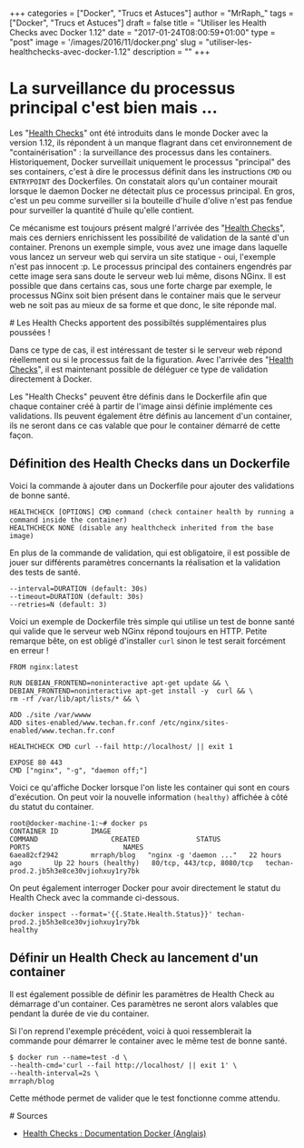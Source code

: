 +++
categories = ["Docker", "Trucs et Astuces"]
author = "MrRaph_"
tags = ["Docker", "Trucs et Astuces"]
draft = false
title = "Utiliser les Health Checks avec Docker 1.12"
date = "2017-01-24T08:00:59+01:00"
type = "post"
image = '/images/2016/11/docker.png'
slug = "utiliser-les-healthchecks-avec-docker-1.12"
description = ""
+++

# La surveillance du processus principal c'est bien mais ...

Les "[Health Checks](https://docs.docker.com/engine/reference/builder/#/healthcheck)" ont été introduits dans le monde Docker avec la version 1.12, ils répondent à un manque flagrant dans cet environnement de "containérisation" : la surveillance des processus dans les containers. Historiquement, Docker surveillait uniquement le processus "principal" des ses containers, c'est à dire le processus définit dans les instructions `CMD` ou `ENTRYPOINT` des Dockerfiles. On constatait alors qu'un container mourait lorsque le daemon Docker ne détectait plus ce processus principal. En gros, c'est un peu comme surveiller si la bouteille d'huile d'olive n'est pas fendue pour surveiller la quantité d'huile qu'elle contient.

Ce mécanisme est toujours présent malgré l'arrivée des "[Health Checks](https://docs.docker.com/engine/reference/builder/#/healthcheck)", mais ces derniers enrichissent les possibilité de validation de la santé d'un container. Prenons un exemple simple, vous avez une image dans laquelle vous lancez un serveur web qui servira un site statique - oui, l'exemple n'est pas innocent :p. Le processus principal des containers engendrés par cette image sera sans doute le serveur web lui même, disons NGinx. Il est possible que dans certains cas, sous une forte charge par exemple, le processus NGinx soit bien présent dans le container mais que le serveur web ne soit pas au mieux de sa forme et que donc, le site réponde mal.

# Les Health Checks apportent des possibiltés supplémentaires plus poussées !

Dans ce type de cas, il est intéressant de tester si le serveur web répond réellement ou si le processus fait de la figuration. Avec l'arrivée des "[Health Checks](https://docs.docker.com/engine/reference/builder/#/healthcheck)", il est maintenant possible de déléguer ce type de validation  directement à Docker.

Les "Health Checks" peuvent être définis dans le Dockerfile afin que chaque container créé à partir de l'image ainsi définie implémente ces validations. Ils peuvent également être définis au lancement d'un container, ils ne seront dans ce cas valable que pour le container démarré de cette façon.

## Définition des Health Checks dans un Dockerfile

Voici la commande à ajouter dans un Dockerfile pour ajouter des validations de bonne santé.

    HEALTHCHECK [OPTIONS] CMD command (check container health by running a command inside the container)
    HEALTHCHECK NONE (disable any healthcheck inherited from the base image)

En plus de la commande de validation, qui est obligatoire, il est possible de jouer sur différents paramètres concernants la réalisation et la validation des tests de santé.

    --interval=DURATION (default: 30s)
    --timeout=DURATION (default: 30s)
    --retries=N (default: 3)

Voici un exemple de Dockerfile très simple qui utilise un test de bonne santé qui valide que le serveur web NGinx répond toujours en HTTP. Petite remarque bête, on est obligé d'installer `curl` sinon le test serait forcément en erreur !

    FROM nginx:latest

    RUN DEBIAN_FRONTEND=noninteractive apt-get update && \
    DEBIAN_FRONTEND=noninteractive apt-get install -y  curl && \
    rm -rf /var/lib/apt/lists/* && \

    ADD ./site /var/wwww
    ADD sites-enabled/www.techan.fr.conf /etc/nginx/sites-enabled/www.techan.fr.conf

    HEALTHCHECK CMD curl --fail http://localhost/ || exit 1

    EXPOSE 80 443
    CMD ["nginx", "-g", "daemon off;"]

Voici ce qu'affiche Docker lorsque l'on liste les container qui sont en cours d'exécution. On peut voir la nouvelle information `(healthy)` affichée à côté du statut du container.

    root@docker-machine-1:~# docker ps
    CONTAINER ID        IMAGE                                                                                         COMMAND                  CREATED              STATUS                  PORTS                       NAMES
    6aea82cf2942        mrraph/blog   "nginx -g 'daemon ..."   22 hours ago        Up 22 hours (healthy)   80/tcp, 443/tcp, 8080/tcp   techan-prod.2.jb5h3e8ce30vjiohxuy1ry7bk

On peut également interroger Docker pour avoir directement le statut du Health Check avec la commande ci-dessous.

    docker inspect --format='{{.State.Health.Status}}' techan-prod.2.jb5h3e8ce30vjiohxuy1ry7bk
    healthy



## Définir un Health Check au lancement d'un container

Il est également possible de définir les paramètres de Health Check au démarrage d'un container. Ces paramètres ne seront alors valables que pendant la durée de vie du container.

Si l'on reprend l'exemple précédent, voici à quoi ressemblerait la commande pour démarrer le container avec le même test de bonne santé.

    $ docker run --name=test -d \
    --health-cmd='curl --fail http://localhost/ || exit 1' \
    --health-interval=2s \
    mrraph/blog
    
Cette méthode permet de valider que le test fonctionne comme attendu.


# Sources

* [Health Checks : Documentation Docker (Anglais)](https://docs.docker.com/engine/reference/builder/#/healthcheck)
